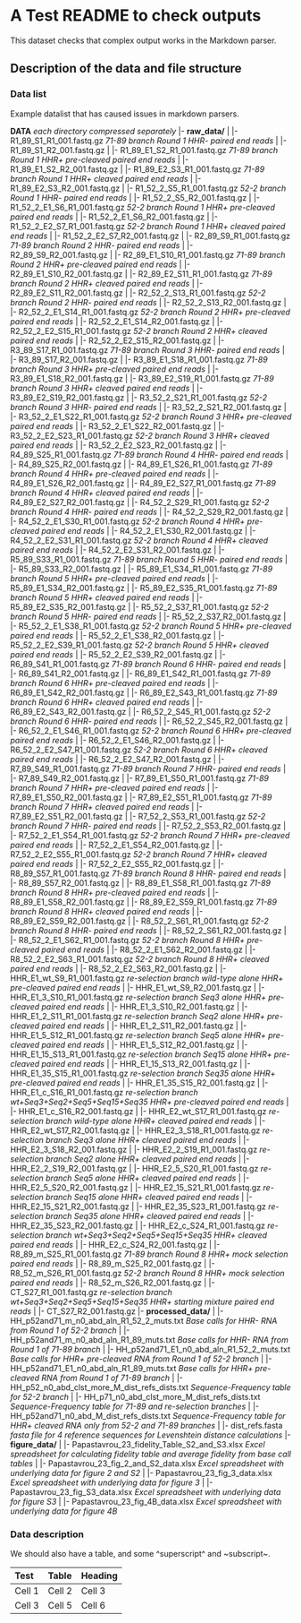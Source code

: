 # A Test README to check outputs

This dataset checks that complex output works in the Markdown parser.

## Description of the data and file structure

### Data list

Example datalist that has caused issues in markdown parsers.

**DATA**        *each directory compressed separately*
\|- **raw_data/**
\|  |- R1_89_S1_R1_001.fastq.gz        *71-89 branch Round 1 HHR- paired end reads*
\|  |- R1_89_S1_R2_001.fastq.gz
\|  |- R1_89_E1_S2_R1_001.fastq.gz        *71-89 branch Round 1 HHR+ pre-cleaved paired end reads*
\|  |- R1_89_E1_S2_R2_001.fastq.gz
\|  |- R1_89_E2_S3_R1_001.fastq.gz        *71-89 branch Round 1 HHR+ cleaved paired end reads*
\|  |- R1_89_E2_S3_R2_001.fastq.gz
\|  |- R1_52_2_S5_R1_001.fastq.gz        *52-2 branch Round 1 HHR- paired end reads*
\|  |- R1_52_2_S5_R2_001.fastq.gz
\|  |- R1_52_2_E1_S6_R1_001.fastq.gz        *52-2 branch Round 1 HHR+ pre-cleaved paired end reads*
\|  |- R1_52_2_E1_S6_R2_001.fastq.gz
\|  |- R1_52_2_E2_S7_R1_001.fastq.gz        *52-2 branch Round 1 HHR+ cleaved paired end reads*
\|  |- R1_52_2_E2_S7_R2_001.fastq.gz
\|  |- R2_89_S9_R1_001.fastq.gz        *71-89 branch Round 2 HHR- paired end reads*
\|  |- R2_89_S9_R2_001.fastq.gz
\|  |- R2_89_E1_S10_R1_001.fastq.gz        *71-89 branch Round 2 HHR+ pre-cleaved paired end reads*
\|  |- R2_89_E1_S10_R2_001.fastq.gz
\|  |- R2_89_E2_S11_R1_001.fastq.gz        *71-89 branch Round 2 HHR+ cleaved paired end reads*
\|  |- R2_89_E2_S11_R2_001.fastq.gz
\|  |- R2_52_2_S13_R1_001.fastq.gz        *52-2 branch Round 2 HHR- paired end reads*
\|  |- R2_52_2_S13_R2_001.fastq.gz
\|  |- R2_52_2_E1_S14_R1_001.fastq.gz        *52-2 branch Round 2 HHR+ pre-cleaved paired end reads*
\|  |- R2_52_2_E1_S14_R2_001.fastq.gz
\|  |- R2_52_2_E2_S15_R1_001.fastq.gz        *52-2 branch Round 2 HHR+ cleaved paired end reads*
\|  |- R2_52_2_E2_S15_R2_001.fastq.gz
\|  |- R3_89_S17_R1_001.fastq.gz        *71-89 branch Round 3 HHR- paired end reads*
\|  |- R3_89_S17_R2_001.fastq.gz
\|  |- R3_89_E1_S18_R1_001.fastq.gz        *71-89 branch Round 3 HHR+ pre-cleaved paired end reads*
\|  |- R3_89_E1_S18_R2_001.fastq.gz
\|  |- R3_89_E2_S19_R1_001.fastq.gz        *71-89 branch Round 3 HHR+ cleaved paired end reads*
\|  |- R3_89_E2_S19_R2_001.fastq.gz
\|  |- R3_52_2_S21_R1_001.fastq.gz        *52-2 branch Round 3 HHR- paired end reads*
\|  |- R3_52_2_S21_R2_001.fastq.gz
\|  |- R3_52_2_E1_S22_R1_001.fastq.gz        *52-2 branch Round 3 HHR+ pre-cleaved paired end reads*
\|  |- R3_52_2_E1_S22_R2_001.fastq.gz
\|  |- R3_52_2_E2_S23_R1_001.fastq.gz        *52-2 branch Round 3 HHR+ cleaved paired end reads*
\|  |- R3_52_2_E2_S23_R2_001.fastq.gz
\|  |- R4_89_S25_R1_001.fastq.gz        *71-89 branch Round 4 HHR- paired end reads*
\|  |- R4_89_S25_R2_001.fastq.gz
\|  |- R4_89_E1_S26_R1_001.fastq.gz        *71-89 branch Round 4 HHR+ pre-cleaved paired end reads*
\|  |- R4_89_E1_S26_R2_001.fastq.gz
\|  |- R4_89_E2_S27_R1_001.fastq.gz        *71-89 branch Round 4 HHR+ cleaved paired end reads*
\|  |- R4_89_E2_S27_R2_001.fastq.gz
\|  |- R4_52_2_S29_R1_001.fastq.gz        *52-2 branch Round 4 HHR- paired end reads*
\|  |- R4_52_2_S29_R2_001.fastq.gz
\|  |- R4_52_2_E1_S30_R1_001.fastq.gz        *52-2 branch Round 4 HHR+ pre-cleaved paired end reads*
\|  |- R4_52_2_E1_S30_R2_001.fastq.gz
\|  |- R4_52_2_E2_S31_R1_001.fastq.gz        *52-2 branch Round 4 HHR+ cleaved paired end reads*
\|  |- R4_52_2_E2_S31_R2_001.fastq.gz
\|  |- R5_89_S33_R1_001.fastq.gz        *71-89 branch Round 5 HHR- paired end reads*
\|  |- R5_89_S33_R2_001.fastq.gz
\|  |- R5_89_E1_S34_R1_001.fastq.gz        *71-89 branch Round 5 HHR+ pre-cleaved paired end reads*
\|  |- R5_89_E1_S34_R2_001.fastq.gz
\|  |- R5_89_E2_S35_R1_001.fastq.gz        *71-89 branch Round 5 HHR+ cleaved paired end reads*
\|  |- R5_89_E2_S35_R2_001.fastq.gz
\|  |- R5_52_2_S37_R1_001.fastq.gz        *52-2 branch Round 5 HHR- paired end reads*
\|  |- R5_52_2_S37_R2_001.fastq.gz
\|  |- R5_52_2_E1_S38_R1_001.fastq.gz        *52-2 branch Round 5 HHR+ pre-cleaved paired end reads*
\|  |- R5_52_2_E1_S38_R2_001.fastq.gz
\|  |- R5_52_2_E2_S39_R1_001.fastq.gz        *52-2 branch Round 5 HHR+ cleaved paired end reads*
\|  |- R5_52_2_E2_S39_R2_001.fastq.gz
\|  |- R6_89_S41_R1_001.fastq.gz        *71-89 branch Round 6 HHR- paired end reads*
\|  |- R6_89_S41_R2_001.fastq.gz
\|  |- R6_89_E1_S42_R1_001.fastq.gz        *71-89 branch Round 6 HHR+ pre-cleaved paired end reads*
\|  |- R6_89_E1_S42_R2_001.fastq.gz
\|  |- R6_89_E2_S43_R1_001.fastq.gz        *71-89 branch Round 6 HHR+ cleaved paired end reads*
\|  |- R6_89_E2_S43_R2_001.fastq.gz
\|  |- R6_52_2_S45_R1_001.fastq.gz        *52-2 branch Round 6 HHR- paired end reads*
\|  |- R6_52_2_S45_R2_001.fastq.gz
\|  |- R6_52_2_E1_S46_R1_001.fastq.gz        *52-2 branch Round 6 HHR+ pre-cleaved paired end reads*
\|  |- R6_52_2_E1_S46_R2_001.fastq.gz
\|  |- R6_52_2_E2_S47_R1_001.fastq.gz        *52-2 branch Round 6 HHR+ cleaved paired end reads*
\|  |- R6_52_2_E2_S47_R2_001.fastq.gz
\|  |- R7_89_S49_R1_001.fastq.gz        *71-89 branch Round 7 HHR- paired end reads*
\|  |- R7_89_S49_R2_001.fastq.gz
\|  |- R7_89_E1_S50_R1_001.fastq.gz        *71-89 branch Round 7 HHR+ pre-cleaved paired end reads*
\|  |- R7_89_E1_S50_R2_001.fastq.gz
\|  |- R7_89_E2_S51_R1_001.fastq.gz        *71-89 branch Round 7 HHR+ cleaved paired end reads*
\|  |- R7_89_E2_S51_R2_001.fastq.gz
\|  |- R7_52_2_S53_R1_001.fastq.gz        *52-2 branch Round 7 HHR- paired end reads*
\|  |- R7_52_2_S53_R2_001.fastq.gz
\|  |- R7_52_2_E1_S54_R1_001.fastq.gz        *52-2 branch Round 7 HHR+ pre-cleaved paired end reads*
\|  |- R7_52_2_E1_S54_R2_001.fastq.gz
\|  |- R7_52_2_E2_S55_R1_001.fastq.gz        *52-2 branch Round 7 HHR+ cleaved paired end reads*
\|  |- R7_52_2_E2_S55_R2_001.fastq.gz
\|  |- R8_89_S57_R1_001.fastq.gz        *71-89 branch Round 8 HHR- paired end reads*
\|  |- R8_89_S57_R2_001.fastq.gz
\|  |- R8_89_E1_S58_R1_001.fastq.gz        *71-89 branch Round 8 HHR+ pre-cleaved paired end reads*
\|  |- R8_89_E1_S58_R2_001.fastq.gz
\|  |- R8_89_E2_S59_R1_001.fastq.gz        *71-89 branch Round 8 HHR+ cleaved paired end reads*
\|  |- R8_89_E2_S59_R2_001.fastq.gz
\|  |- R8_52_2_S61_R1_001.fastq.gz        *52-2 branch Round 8 HHR- paired end reads*
\|  |- R8_52_2_S61_R2_001.fastq.gz
\|  |- R8_52_2_E1_S62_R1_001.fastq.gz        *52-2 branch Round 8 HHR+ pre-cleaved paired end reads*
\|  |- R8_52_2_E1_S62_R2_001.fastq.gz
\|  |- R8_52_2_E2_S63_R1_001.fastq.gz        *52-2 branch Round 8 HHR+ cleaved paired end reads*
\|  |- R8_52_2_E2_S63_R2_001.fastq.gz
\|  |- HHR_E1_wt_S9_R1_001.fastq.gz        *re-selection branch wild-type alone HHR+ pre-cleaved paired end reads*
\|  |- HHR_E1_wt_S9_R2_001.fastq.gz
\|  |- HHR_E1_3_S10_R1_001.fastq.gz        *re-selection branch Seq3 alone HHR+ pre-cleaved paired end reads*
\|  |- HHR_E1_3_S10_R2_001.fastq.gz
\|  |- HHR_E1_2_S11_R1_001.fastq.gz        *re-selection branch Seq2 alone HHR+ pre-cleaved paired end reads*
\|  |- HHR_E1_2_S11_R2_001.fastq.gz
\|  |- HHR_E1_5_S12_R1_001.fastq.gz        *re-selection branch Seq5 alone HHR+ pre-cleaved paired end reads*
\|  |- HHR_E1_5_S12_R2_001.fastq.gz
\|  |- HHR_E1_15_S13_R1_001.fastq.gz        *re-selection branch Seq15 alone HHR+ pre-cleaved paired end reads*
\|  |- HHR_E1_15_S13_R2_001.fastq.gz
\|  |- HHR_E1_35_S15_R1_001.fastq.gz        *re-selection branch Seq35 alone HHR+ pre-cleaved paired end reads*
\|  |- HHR_E1_35_S15_R2_001.fastq.gz
\|  |- HHR_E1_c_S16_R1_001.fastq.gz        *re-selection branch wt+Seq3+Seq2+Seq5+Seq15+Seq35 HHR+ pre-cleaved paired end reads*
\|  |- HHR_E1_c_S16_R2_001.fastq.gz
\|  |- HHR_E2_wt_S17_R1_001.fastq.gz        *re-selection branch wild-type alone HHR+ cleaved paired end reads*
\|  |- HHR_E2_wt_S17_R2_001.fastq.gz
\|  |- HHR_E2_3_S18_R1_001.fastq.gz        *re-selection branch Seq3 alone HHR+ cleaved paired end reads*
\|  |- HHR_E2_3_S18_R2_001.fastq.gz
\|  |- HHR_E2_2_S19_R1_001.fastq.gz        *re-selection branch Seq2 alone HHR+ cleaved paired end reads*
\|  |- HHR_E2_2_S19_R2_001.fastq.gz
\|  |- HHR_E2_5_S20_R1_001.fastq.gz        *re-selection branch Seq5 alone HHR+ cleaved paired end reads*
\|  |- HHR_E2_5_S20_R2_001.fastq.gz
\|  |- HHR_E2_15_S21_R1_001.fastq.gz        *re-selection branch Seq15 alone HHR+ cleaved paired end reads*
\|  |- HHR_E2_15_S21_R2_001.fastq.gz
\|  |- HHR_E2_35_S23_R1_001.fastq.gz        *re-selection branch Seq35 alone HHR+ cleaved paired end reads*
\|  |- HHR_E2_35_S23_R2_001.fastq.gz
\|  |- HHR_E2_c_S24_R1_001.fastq.gz        *re-selection branch wt+Seq3+Seq2+Seq5+Seq15+Seq35 HHR+ cleaved paired end reads*
\|  |- HHR_E2_c_S24_R2_001.fastq.gz
\|  |- R8_89_m_S25_R1_001.fastq.gz        *71-89 branch Round 8 HHR+ mock selection paired end reads*
\|  |- R8_89_m_S25_R2_001.fastq.gz
\|  |- R8_52_m_S26_R1_001.fastq.gz        *52-2 branch Round 8 HHR+ mock selection paired end reads*
\|  |- R8_52_m_S26_R2_001.fastq.gz
\|  |- CT_S27_R1_001.fastq.gz        *re-selection branch wt+Seq3+Seq2+Seq5+Seq15+Seq35 HHR+ starting mixture paired end reads*
\|  |- CT_S27_R2_001.fastq.gz
\|- **processed_data/**
\|  |- HH_p52and71_m_n0_abd_aln_R1_52_2_muts.txt        *Base calls for HHR- RNA from Round 1 of 52-2 branch*
\|  |- HH_p52and71_m_n0_abd_aln_R1_89_muts.txt        *Base calls for HHR- RNA from Round 1 of 71-89 branch*
\|  |- HH_p52and71_E1_n0_abd_aln_R1_52_2_muts.txt        *Base calls for HHR+ pre-cleaved RNA from Round 1 of 52-2 branch*
\|  |- HH_p52and71_E1_n0_abd_aln_R1_89_muts.txt        *Base calls for HHR+ pre-cleaved RNA from Round 1 of 71-89 branch*
\|  |- HH_p52_n0_abd_clst_more_M_dist_refs_dists.txt        *Sequence-Frequency table for 52-2 branch*
\|  |- HH_p71_n0_abd_clst_more_M_dist_refs_dists.txt        *Sequence-Frequency table for 71-89 and re-selection branches*
\|  |- HH_p52and71_n0_abd_M_dist_refs_dists.txt        *Sequence-Frequency table for HHR+ cleaved RNA only from 52-2 and 71-89 branches*
\|  |- dist_refs.fasta        *fasta file for 4 reference sequences for Levenshtein distance calculations*
\|- **figure_data/**
\|  |- Papastavrou_23_fidelity_Table_S2_and_S3.xlsx        *Excel spreadsheet for calculating fidelity table and average fidelity from base call tables*
\|  |- Papastavrou_23_fig_2_and_S2_data.xlsx        *Excel spreadsheet with underlying data for figure 2 and S2*
\|  |- Papastavrou_23_fig_3_data.xlsx        *Excel spreadsheet with underlying data for figure 3*
\|  |- Papastavrou_23_fig_S3_data.xlsx        *Excel spreadsheet with underlying data for figure S3*
\|  |- Papastavrou_23_fig_4B_data.xlsx        *Excel spreadsheet with underlying data for figure 4B*

### Data description

We should also have a table, and some ^superscript^ and ~subscript~.

| Test   | Table  | Heading |
| :----- | :----- | :------ |
| Cell 1 | Cell 2 | Cell 3  |
| Cell 3 | Cell 5 | Cell 6  |
